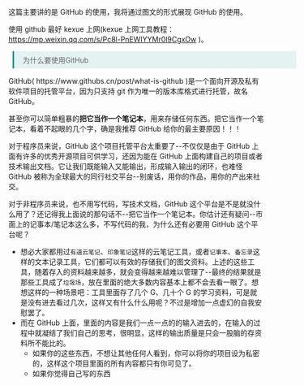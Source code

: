 <style>
.blockquote {
   margin-left:0.6em !important;
   padding:0.5em 1.2em !important;
   border-left:3px solid rgba(15,148,136,1) !important;
   width:560px !important;
   box-sizing:border-box !important;
   background-color:rgba(15,148,136,0.1) !important;
   color:#666 !important
}
</style>

这篇主要讲的是 GitHub 的使用，我将通过图文的形式展现 GitHub 的使用。

使用 github 最好 kexue 上网(kexue 上网工具教程：https://mp.weixin.qq.com/s/Pc8l-PnEWIYYMr0l9CgxOw )。

<blockquote class="blockquote">为什么要使用GitHub</blockquote>
GitHub( https://www.githubs.cn/post/what-is-github )是一个面向开源及私有软件项目的托管平台，因为只支持 git 作为唯一的版本库格式进行托管，故名 GitHub。

甚至你可以简单粗暴的**把它当作一个笔记本**，用来存储任何东西。把它当作一个笔记本，看着不起眼的几个字，确是我推荐 GitHub 给你的最主要原因！！！

对于程序员来说，GitHub 这个项目托管平台太重要了--不仅仅是由于 GitHub 上面有许多的优秀开源项目可供学习，还因为能在 GitHub 上面构建自己的项目或者技术输出文档。它让我们既能输入又能输出，形成输入输出的闭环，也难怪 GitHub 被称为全球最大的同行社交平台--别废话，用你的作品，用你的产出来社交。

对于非程序员来说，也不用写代码，写技术文档，GitHub 这个平台是不是就没什么用了？还记得我上面说的那句话不--把它当作一个笔记本。你估计还有疑问--市面上的记事本/笔记本这么多，不写代码的我，为什么还有必要用 GitHub 这个平台呢？

- 想必大家都用过`有道云笔记`、`印象笔记`这样的云笔记工具，或者`记事本`、`备忘录`这样的文本记录工具，它们都可以有效的存储我们的图文资料。上述的这些工具，随着存入的资料越来越多，就会变得越来越难以管理了--最终的结果就是那些工具成了`垃圾场`，放在里面的绝大多数内容基本上都不会去看一眼了。想想这样的一种场景吧：工具里面存了几个 G、几十个 G 的学习资料，可是就是没有进去看过几次，这样又有什么什么用呢？不过是增加一点虚幻的自我安慰罢了。
- 而在 GitHub 上面，里面的内容是我们一点一点的的输入进去的，在输入的过程中就凝结了我们自己的思考，很明显，这样的输出质量是只会一股脑的存资料所不能比的。
  - 如果你的这些东西，不想让其他任何人看到，你可以将你的项目设为私密的，这样这个项目里面的所有内容都只有你可见了。
  - 如果你觉得自己写的东西
